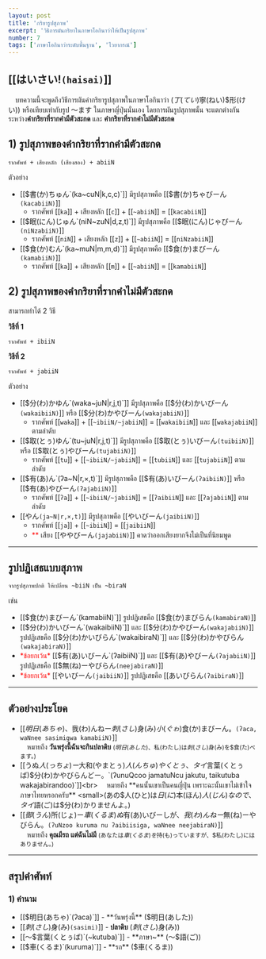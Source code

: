 ```yaml
---
layout: post
title: 'กริยารูปสุภาพ'
excerpt: 'วิธิการผันกริยาในภาษาโอกินาว่าให้เป็นรูปสุภาพ'
number: 7
tags: ['ภาษาโอกินาว่าระดับพื้นฐาน', 'ไวยากรณ์']
---
```


## [[はいさい!`(haisai)`]]

　บทความนี้จะพูดถึงวิธีการผันคำกริยารูปสุภาพในภาษาโอกินาว่า ($丁(てい)$寧(ねい)$形(けい)) หรือเทียบเท่ากับรูป ～ます ในภาษาญี่ปุ่นนั่นเอง โดยการผันรูปสุภาพนั้น จะแตกต่างกันระหว่าง**คำกริยาที่รากคำมีตัวสะกด** และ **คำกริยาที่รากคำไม่มีตัวสะกด**

## 1) รูปสุภาพของคำกริยาที่รากคำมีตัวสะกด

```ryu
รากศัพท์ + เสียงหลัก (เสียงสอง) + abiiN
```

ตัวอย่าง

- [[$書(か)ちゅん`(ka~cuN|k,c,c)`]] มีรูปสุภาพคือ [[$書(か)ちゃびーん`(kacabiiN)`]]
    - รากศัพท์ [[`ka`]] + เสียงหลัก [[`c`]] + [[`~abiiN`]] = [[`kacabiiN`]]
- [[$眠(にん)じゅん`(niN~zuN|d,z,t)`]] มีรูปสุภาพคือ [[$眠(にん)じゃびーん`(niNzabiiN)`]]
    - รากศัพท์ [[`niN`]] + เสียงหลัก [[`z`]] + [[`~abiiN`]] = [[`niNzabiiN`]]
- [[$食(か)むん`(ka~muN|m,m,d)`]] มีรูปสุภาพคือ [[$食(か)まびーん`(kamabiiN)`]]
    - รากศัพท์ [[`ka`]] + เสียงหลัก [[`m`]] + [[`~abiiN`]] = [[`kamabiiN`]]

## 2) รูปสุภาพของคำกริยาที่รากคำไม่มีตัวสะกด

สามารถทำได้ 2 วิธี

**วิธีที่ 1**
```ryu
รากศัพท์ + ibiiN
```

**วิธีที่ 2**
```ryu
รากศัพท์ + jabiiN
```

ตัวอย่าง

- [[$分(わ)かゆん`(waka~juN|r,j,t)`]] มีรูปสุภาพคือ [[$分(わ)かいびーん`(wakaibiiN)`]] หรือ [[$分(わ)かやびーん`(wakajabiiN)`]]
    - รากศัพท์ [[`waka`]] + [[`~ibiiN/~jabiiN`]] = [[`wakaibiiN`]] และ [[`wakajabiiN`]] ตามลำดับ
- [[$取(とぅ)ゆん`(tu~juN|r,j,t)`]] มีรูปสุภาพคือ [[$取(とぅ)いびーん`(tuibiiN)`]] หรือ [[$取(とぅ)やびーん`(tujabiiN)`]]
    - รากศัพท์ [[`tu`]] + [[`~ibiiN/~jabiiN`]] = [[`tubiiN`]] และ [[`tujabiiN`]] ตามลำดับ
- [[$有(あ)ん`(ʔa~N|r,×,t)`]] มีรูปสุภาพคือ [[$有(あ)いびーん`(ʔaibiiN)`]] หรือ [[$有(あ)やびーん`(ʔajabiiN)`]]
    - รากศัพท์ [[`ʔa`]] + [[`~ibiiN/~jabiiN`]] = [[`ʔaibiiN`]] และ [[`ʔajabiiN`]] ตามลำดับ
- [[やん`(ja~N|r,×,t)`]] มีรูปสุภาพคือ [[やいびーん`(jaibiiN)`]]
    - รากศัพท์ [[`ja`]] + [[`~ibiiN`]] = [[`jaibiiN`]]
    - <span style="color: red;">\*\*</span> เสียง [[ややびーん`(jajabiiN)`]] คาดว่าออกเสียงยากจึงไม่เป็นที่นิยมพูด

---

## รูปปฏิเสธแบบสุภาพ

```ryu
จากรูปสุภาพปกติ ให้เปลี่ยน ~biiN เป็น ~biraN
```

เช่น

- [[$食(か)まびーん`(kamabiiN)`]] รูปปฏิเสธคือ [[$食(か)まびらん`(kamabiraN)`]]
- [[$分(わ)かいびーん`(wakaibiiN)`]] และ [[$分(わ)かやびーん`(wakajabiiN)`]] รูปปฏิเสธคือ [[$分(わ)かいびらん`(wakaibiraN)`]] และ [[$分(わ)かやびらん`(wakajabiraN)`]]
- <span style="color: red">\*ข้อยกเว้น\*</span> [[$有(あ)いびーん`(ʔaibiiN)`]] และ [[$有(あ)やびーん`(ʔajabiiN)`]] รูปปฏิเสธคือ [[$無(ね)ーやびらん`(neejabiraN)`]]
- <span style="color: red">\*ข้อยกเว้น\*</span> [[やいびーん`(jaibiiN)`]] รูปปฏิเสธคือ [[あいびらん`(ʔaibiraN)`]]

---

## ตัวอย่างประโยค

- [[$明日(あちゃ)、$我(わ)んねー$刺(さし)$身(み)$小(ぐゎ)$食(か)まびーん。`(ʔaca, waNnee sasimigwa kamabiiN)`]]<br>
    　หมายถึง **วันพรุ่งนี้ฉันจะกินปลาดิบ** <small>($明日(あした)、$私(わたし)は$刺(さし)$身(み)を$食(た)べます。)</small>
- [[うぬ$人(っちょ)ー$大和(やまとぅ)$人(んちゅ)やくとぅ、タイ$言葉(くとぅば)$分(わ)かやびらんどー。`(ʔunuQcoo jamatuNcu jakutu, taikutuba wakajabirandoo)`]]<br>
    　หมายถึง **คนนั้นเขาเป็นคนญี่ปุ่น เพราะฉะนั้นเขาไม่เข้าใจภาษาไทยหรอกครับ** <small>(あの$人(ひと)は$日(に)$本(ほん)$人(じん)なので、タイ$語(ご)は$分(わ)かりませんよ。)</small>
- [[$御(うん)$所(じょ)ー$車(くるま)ぬ$有(あ)いびーしが、$我(わ)んねー$無(ね)ーやびらん。`(ʔuNzoo kuruma nu ʔaibiisiga, waNnee neejabiraN)`]]<br>
    　หมายถึง **คุณมีรถ แต่ฉันไม่มี** <small>(あなたは$車(くるま)を$持(も)っていますが、$私(わたし)にはありません。)</small>

---

## สรุปคำศัพท์

### 1) คำนาม

- [[$明日(あちゃ)`(ʔaca)`]] - **วันพรุ่งนี้** ($明日(あした))
- [[$刺(さし)$身(み)`(sasimi)`]] - **ปลาดิบ** ($刺(さし)$身(み))
- [[～$言葉(くとぅば)`(~kutuba)`]] - **ภาษา~** (～$語(ご))
- [[$車(くるま)`(kuruma)`]] - **รถ** ($車(くるま))
